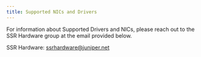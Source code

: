 ```yaml
---
title: Supported NICs and Drivers
---
```


For information about Supported Drivers and NICs, please reach out to the SSR Hardware group at the email provided below.

SSR Hardware: ssrhardware@juniper.net

